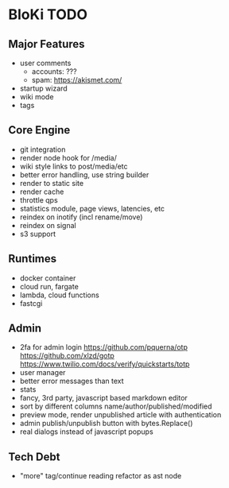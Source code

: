 # BloKi TODO

## Major Features

- user comments
  - accounts: ???
  - spam: https://akismet.com/
- startup wizard
- wiki mode
- tags

## Core Engine

- git integration
- render node hook for /media/
- wiki style links to post/media/etc
- better error handling, use string builder
- render to static site
- render cache
- throttle qps
- statistics module, page views, latencies, etc
- reindex on inotify (incl rename/move)
- reindex on signal
- s3 support

## Runtimes

- docker container
- cloud run, fargate
- lambda, cloud functions
- fastcgi

## Admin

- 2fa for admin login
  https://github.com/pquerna/otp
  https://github.com/xlzd/gotp
  https://www.twilio.com/docs/verify/quickstarts/totp
- user manager
- better error messages than text
- stats
- fancy, 3rd party, javascript based markdown editor
- sort by different columns name/author/published/modified
- preview mode, render unpublished article with authentication
- admin publish/unpublish button with bytes.Replace()
- real dialogs instead of javascript popups

## Tech Debt

- "more" tag/continue reading refactor as ast node
